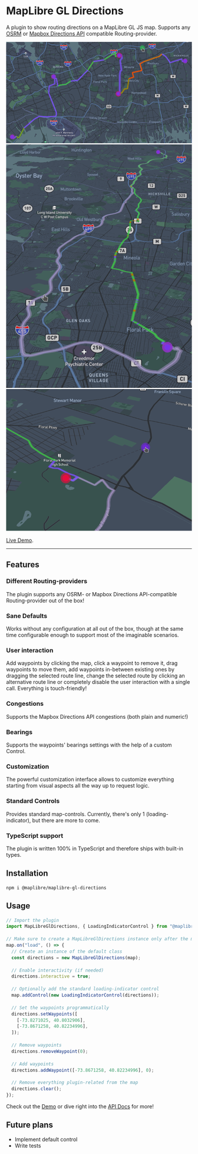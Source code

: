# MapLibre GL Directions

A plugin to show routing directions on a MapLibre GL JS map. Supports any [OSRM](http://project-osrm.org/) or [Mapbox Directions API](https://docs.mapbox.com/api/navigation/directions/) compatible Routing-provider.

![1st Demo Screenshot](https://raw.githubusercontent.com/maplibre/maplibre-gl-directions/main/doc/images/demo-screenshot-1.png)
![2nd Demo Screenshot](https://raw.githubusercontent.com/maplibre/maplibre-gl-directions/main/doc/images/demo-screenshot-2.png)
![3rd Demo Screenshot](https://raw.githubusercontent.com/maplibre/maplibre-gl-directions/main/doc/images/demo-screenshot-3.png)

[Live Demo](https://maplibre.org/maplibre-gl-directions/#/).

---

## Features

### Different Routing-providers

The plugin supports any OSRM- or Mapbox Directions API-compatible Routing-provider out of the box!

### Sane Defaults

Works without any configuration at all out of the box, though at the same time configurable enough to support most of the imaginable scenarios.

### User interaction

Add waypoints by clicking the map, click a waypoint to remove it, drag waypoints to move them, add waypoints in-between existing ones by dragging the selected route line, change the selected route by clicking an alternative route line or completely disable the user interaction with a single call. Everything is touch-friendly!

### Congestions

Supports the Mapbox Directions API congestions (both plain and numeric!)

### Bearings

Supports the waypoints' bearings settings with the help of a custom Control.

### Customization

The powerful customization interface allows to customize everything starting from visual aspects all the way up to request logic.

### Standard Controls

Provides standard map-controls. Currently, there's only 1 (loading-indicator), but there are more to come.

### TypeScript support

The plugin is written 100% in TypeScript and therefore ships with built-in types.

## Installation

```shell
npm i @maplibre/maplibre-gl-directions
```

## Usage

```typescript
// Import the plugin
import MapLibreGlDirections, { LoadingIndicatorControl } from "@maplibre/maplibre-gl-directions";

// Make sure to create a MapLibreGlDirections instance only after the map is loaded
map.on("load", () => {
  // Create an instance of the default class
  const directions = new MapLibreGlDirections(map);

  // Enable interactivity (if needed)
  directions.interactive = true;

  // Optionally add the standard loading-indicator control
  map.addControl(new LoadingIndicatorControl(directions));

  // Set the waypoints programmatically
  directions.setWaypoints([
    [-73.8271025, 40.8032906],
    [-73.8671258, 40.82234996],
  ]);

  // Remove waypoints
  directions.removeWaypoint(0);

  // Add waypoints
  directions.addWaypoint([-73.8671258, 40.82234996], 0);

  // Remove everything plugin-related from the map
  directions.clear();
});
```

Check out the [Demo](https://maplibre.org/maplibre-gl-directions/#/) or dive right into the [API Docs](https://maplibre.org/maplibre-gl-directions/api) for more!

## Future plans

- Implement default control
- Write tests
